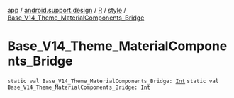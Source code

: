 [app](../../../index.md) / [android.support.design](../../index.md) / [R](../index.md) / [style](index.md) / [Base_V14_Theme_MaterialComponents_Bridge](./-base_-v14_-theme_-material-components_-bridge.md)

# Base_V14_Theme_MaterialComponents_Bridge

`static val Base_V14_Theme_MaterialComponents_Bridge: `[`Int`](https://kotlinlang.org/api/latest/jvm/stdlib/kotlin/-int/index.html)
`static val Base_V14_Theme_MaterialComponents_Bridge: `[`Int`](https://kotlinlang.org/api/latest/jvm/stdlib/kotlin/-int/index.html)